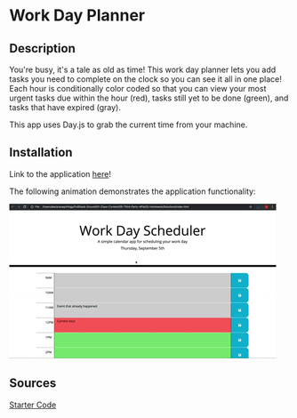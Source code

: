 # Work Day Planner

## Description

You're busy, it's a tale as old as time! This work day planner lets you add tasks you need to complete on the clock so you can see it all in one place! Each hour is conditionally color coded so that you can view your most urgent tasks due within the hour (red), tasks still yet to be done (green), and tasks that have expired (gray).

This app uses Day.js to grab the current time from your machine.

## Installation

Link to the application [here](https://ssnakeoil.github.io/on-the-clock-planner/Develop/index.html)!

The following animation demonstrates the application functionality:

<!-- @TODO: create ticket to review/update image) -->
![A user clicks on slots on the color-coded calendar and edits the events.](./Assets/05-third-party-apis-homework-demo.gif)

## Sources
[Starter Code](https://github.com/coding-boot-camp/crispy-octo-meme)
